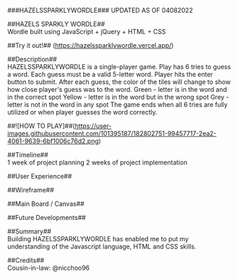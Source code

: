 ###HAZELSSPARKLYWORDLE###
UPDATED AS OF 04082022

##HAZELS SPARKLY WORDLE##<br/>
Wordle built using JavaScript + jQuery + HTML + CSS<br/>

##Try it out!## (https://hazelssparklywordle.vercel.app/)<br/>

##Description##<br/>
HAZELSSPARKLYWORDLE is a single-player game.
Play has 6 tries to guess a word.
Each guess must be a valid 5-letter word. Player hits the enter button to submit.
After each guess, the color of the tiles will change to show how close player's guess was to the word.
Green - letter is in the word and in the correct spot
Yellow - letter is in the word but in the wrong spot
Grey - letter is not in the word in any spot
The game ends when all 6 tries are fully utilized or when player guesses the word correctly.

##![HOW TO PLAY]##(https://user-images.githubusercontent.com/101395187/182802751-99457717-2ea2-4061-9639-6bf1006c76d2.png)

##Timeline##<br/>
1 week of project planning
2 weeks of project implementation

##User Experience##<br/>

##Wireframe##<br/>

##Main Board / Canvas##<br/>

##Future Developments##<br/>

##Summary##<br/>
Building HAZELSSPARKLYWORDLE has enabled me to put my understanding of the Javascript language, HTML and CSS skills.

##Credits##<br/>
Cousin-in-law: @nicchoo96
